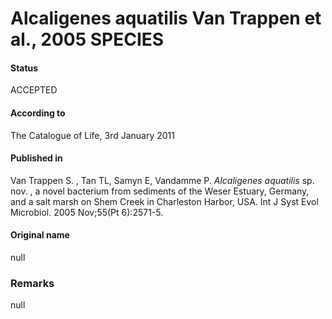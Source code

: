 # Alcaligenes aquatilis Van Trappen et al., 2005 SPECIES

#### Status
ACCEPTED

#### According to
The Catalogue of Life, 3rd January 2011

#### Published in
Van Trappen S. , Tan TL, Samyn E, Vandamme P. <i>Alcaligenes aquatilis</i> sp. nov. , a novel bacterium from sediments of the Weser Estuary, Germany, and a salt marsh on Shem Creek in Charleston Harbor, USA. Int J Syst Evol Microbiol. 2005 Nov;55(Pt 6):2571-5.

#### Original name
null

### Remarks
null